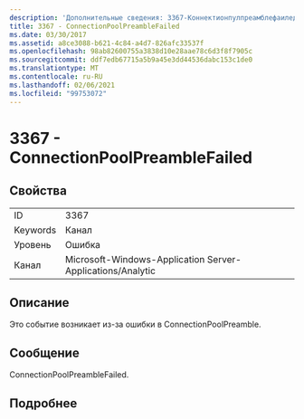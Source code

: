 ```yaml
---
description: 'Дополнительные сведения: 3367-Коннектионпулпреамблефаилед'
title: 3367 - ConnectionPoolPreambleFailed
ms.date: 03/30/2017
ms.assetid: a8ce3088-b621-4c84-a4d7-826afc33537f
ms.openlocfilehash: 98ab82600755a3838d10e28aae78c6d3f8f7905c
ms.sourcegitcommit: ddf7edb67715a5b9a45e3dd44536dabc153c1de0
ms.translationtype: MT
ms.contentlocale: ru-RU
ms.lasthandoff: 02/06/2021
ms.locfileid: "99753072"
---
```

# <a name="3367---connectionpoolpreamblefailed"></a>3367 - ConnectionPoolPreambleFailed

## <a name="properties"></a>Свойства  
  
|||  
|-|-|  
|ID|3367|  
|Keywords|Канал|  
|Уровень|Ошибка|  
|Канал|Microsoft-Windows-Application Server-Applications/Analytic|  
  
## <a name="description"></a>Описание  

 Это событие возникает из-за ошибки в ConnectionPoolPreamble.  
  
## <a name="message"></a>Сообщение  

 ConnectionPoolPreambleFailed.  
  
## <a name="details"></a>Подробнее
